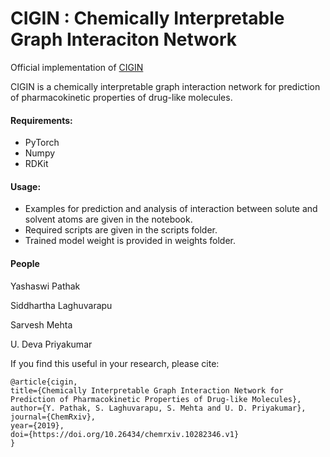 # CIGIN : Chemically Interpretable Graph Interaciton Network 
Official implementation of [CIGIN](https://chemrxiv.org/articles/Chemically_Interpretable_Graph_Interaction_Network_for_Prediction_of_Pharmacokinetic_Properties_of_Drug-like_Molecules/10282346)


CIGIN is a chemically interpretable graph interaction network for prediction of pharmacokinetic properties of drug-like molecules.

#### Requirements:
- PyTorch
- Numpy 
- RDKit

#### Usage:
- Examples for prediction and analysis of interaction between solute and solvent atoms are given in the notebook. 
- Required scripts are given in the scripts folder.
- Trained model weight is provided in weights folder.

#### People
Yashaswi Pathak

Siddhartha Laghuvarapu

Sarvesh Mehta

U. Deva Priyakumar


If you find this  useful in your research, please cite:


	@article{cigin,
	title={Chemically Interpretable Graph Interaction Network for Prediction of Pharmacokinetic Properties of Drug-like Molecules},
	author={Y. Pathak, S. Laghuvarapu, S. Mehta and U. D. Priyakumar},
	journal={ChemRxiv},
	year={2019},
	doi={https://doi.org/10.26434/chemrxiv.10282346.v1}
	}

